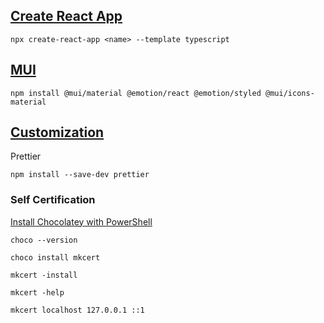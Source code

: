 ## [Create React App](https://create-react-app.dev/)

`npx create-react-app <name> --template typescript`

## [MUI](https://mui.com/)

`npm install @mui/material @emotion/react @emotion/styled @mui/icons-material`

## [Customization](https://mui.com/zh/material-ui/customization/theming/)

Prettier

`npm install --save-dev prettier`

### Self Certification

[Install Chocolatey with PowerShell](https://docs.chocolatey.org/en-us/choco/setup)

`choco --version`

`choco install mkcert`

`mkcert -install`

`mkcert -help`

`mkcert localhost 127.0.0.1 ::1`
